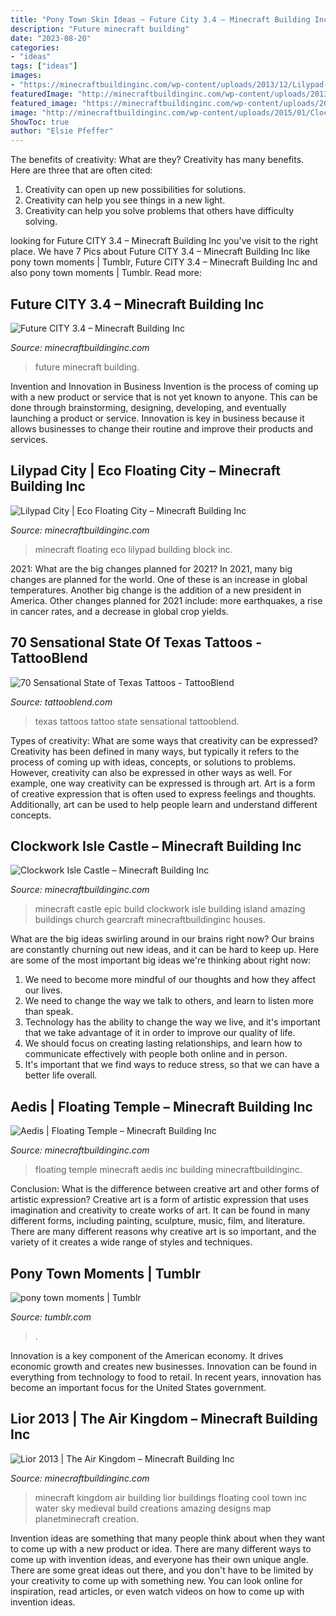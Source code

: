 ```yaml
---
title: "Pony Town Skin Ideas ~ Future City 3.4 – Minecraft Building Inc"
description: "Future minecraft building"
date: "2023-08-20"
categories:
- "ideas"
tags: ["ideas"]
images:
- "https://minecraftbuildinginc.com/wp-content/uploads/2013/12/Lilypad-city-Eco-floating-city-minecraft-building-ideas-8.jpg"
featuredImage: "http://minecraftbuildinginc.com/wp-content/uploads/2013/12/Lior-2013-The-Air-Kingdom-minecraft-building-ideas.jpg"
featured_image: "https://minecraftbuildinginc.com/wp-content/uploads/2013/12/Lilypad-city-Eco-floating-city-minecraft-building-ideas-8.jpg"
image: "http://minecraftbuildinginc.com/wp-content/uploads/2015/01/Clockwork-Isle-Minecraft-castle-building-ideas-660x330.jpg"
ShowToc: true
author: "Elsie Pfeffer"
---
```



The benefits of creativity: What are they?
Creativity has many benefits. Here are three that are often cited: 
1) Creativity can open up new possibilities for solutions. 
2) Creativity can help you see things in a new light. 
3) Creativity can help you solve problems that others have difficulty solving.

	

		
looking for Future CITY 3.4 – Minecraft Building Inc you've visit to the right place. We have 7 Pics about Future CITY 3.4 – Minecraft Building Inc like pony town moments | Tumblr, Future CITY 3.4 – Minecraft Building Inc and also pony town moments | Tumblr. Read more:
		
    
## Future CITY 3.4 – Minecraft Building Inc

<img loading=lazy src="https://minecraftbuildinginc.com/wp-content/uploads/2016/07/Future-CITY_8.jpg" onerror="this.onerror=null;this.src='https://tse1.mm.bing.net/th?id=OIP.nmKF9UFvt-TIXzrka2OIRQHaEK&amp;pid=15.1';" alt="Future CITY 3.4 – Minecraft Building Inc">

_Source: minecraftbuildinginc.com_

>future minecraft building. 

	

Invention and Innovation in Business
Invention is the process of coming up with a new product or service that is not yet known to anyone. This can be done through brainstorming, designing, developing, and eventually launching a product or service. Innovation is key in business because it allows businesses to change their routine and improve their products and services.

    
## Lilypad City | Eco Floating City – Minecraft Building Inc

<img loading=lazy src="https://minecraftbuildinginc.com/wp-content/uploads/2013/12/Lilypad-city-Eco-floating-city-minecraft-building-ideas-8.jpg" onerror="this.onerror=null;this.src='https://tse2.mm.bing.net/th?id=OIP.089a9JN_Hcg1nhLgGTw6vwHaD0&amp;pid=15.1';" alt="Lilypad City | Eco Floating City – Minecraft Building Inc">

_Source: minecraftbuildinginc.com_

>minecraft floating eco lilypad building block inc. 

	

2021: What are the big changes planned for 2021?
In 2021, many big changes are planned for the world. One of these is an increase in global temperatures. Another big change is the addition of a new president in America. Other changes planned for 2021 include: more earthquakes, a rise in cancer rates, and a decrease in global crop yields.

    
## 70 Sensational State Of Texas Tattoos - TattooBlend

<img loading=lazy src="https://tattooblend.com/wp-content/uploads/2015/11/small-state-of-texas-tattoo.jpg" onerror="this.onerror=null;this.src='https://tse4.mm.bing.net/th?id=OIP.TQRCltroD9LqDQMHwXl2gwHaJ3&amp;pid=15.1';" alt="70 Sensational State of Texas Tattoos - TattooBlend">

_Source: tattooblend.com_

>texas tattoos tattoo state sensational tattooblend. 

	

Types of creativity: What are some ways that creativity can be expressed?
Creativity has been defined in many ways, but typically it refers to the process of coming up with ideas, concepts, or solutions to problems. However, creativity can also be expressed in other ways as well. For example, one way creativity can be expressed is through art. Art is a form of creative expression that is often used to express feelings and thoughts. Additionally, art can be used to help people learn and understand different concepts.

    
## Clockwork Isle Castle – Minecraft Building Inc

<img loading=lazy src="http://minecraftbuildinginc.com/wp-content/uploads/2015/01/Clockwork-Isle-Minecraft-castle-building-ideas-660x330.jpg" onerror="this.onerror=null;this.src='https://tse2.mm.bing.net/th?id=OIP.pkfceM7LxA2639pIiEfv6QHaDt&amp;pid=15.1';" alt="Clockwork Isle Castle – Minecraft Building Inc">

_Source: minecraftbuildinginc.com_

>minecraft castle epic build clockwork isle building island amazing buildings church gearcraft minecraftbuildinginc houses. 

	

What are the big ideas swirling around in our brains right now?
Our brains are constantly churning out new ideas, and it can be hard to keep up. Here are some of the most important big ideas we're thinking about right now: 
1. We need to become more mindful of our thoughts and how they affect our lives. 
2. We need to change the way we talk to others, and learn to listen more than speak. 
3. Technology has the ability to change the way we live, and it's important that we take advantage of it in order to improve our quality of life. 
4. We should focus on creating lasting relationships, and learn how to communicate effectively with people both online and in person. 
5. It's important that we find ways to reduce stress, so that we can have a better life overall.

    
## Aedis | Floating Temple – Minecraft Building Inc

<img loading=lazy src="https://minecraftbuildinginc.com/wp-content/uploads/2014/01/Aedis-Floating-Temple-Minecraft-builing-ideas-6.jpg" onerror="this.onerror=null;this.src='https://tse1.mm.bing.net/th?id=OIP.mXhWkhNNgDlBBUStSYFI2gHaEJ&amp;pid=15.1';" alt="Aedis | Floating Temple – Minecraft Building Inc">

_Source: minecraftbuildinginc.com_

>floating temple minecraft aedis inc building minecraftbuildinginc. 

	

Conclusion: What is the difference between creative art and other forms of artistic expression?
Creative art is a form of artistic expression that uses imagination and creativity to create works of art. It can be found in many different forms, including painting, sculpture, music, film, and literature. There are many different reasons why creative art is so important, and the variety of it creates a wide range of styles and techniques.

    
## Pony Town Moments | Tumblr

<img loading=lazy src="https://64.media.tumblr.com/f25d11ebd42e5378c694cfd91b5369c3/b2f604c70e5aa45b-52/s500x750/766ca68e431e7f660dcb49f7f3dc261d11720bee.png" onerror="this.onerror=null;this.src='https://tse3.mm.bing.net/th?id=OIP.lROklcnxUrGjyqnZblbngAAAAA&amp;pid=15.1';" alt="pony town moments | Tumblr">

_Source: tumblr.com_

>. 

	

Innovation is a key component of the American economy. It drives economic growth and creates new businesses. Innovation can be found in everything from technology to food to retail. In recent years, innovation has become an important focus for the United States government.

    
## Lior 2013 | The Air Kingdom – Minecraft Building Inc

<img loading=lazy src="http://minecraftbuildinginc.com/wp-content/uploads/2013/12/Lior-2013-The-Air-Kingdom-minecraft-building-ideas.jpg" onerror="this.onerror=null;this.src='https://tse2.mm.bing.net/th?id=OIP.wDppFRqpJuUI7c0GokAVlAHaF7&amp;pid=15.1';" alt="Lior 2013 | The Air Kingdom – Minecraft Building Inc">

_Source: minecraftbuildinginc.com_

>minecraft kingdom air building lior buildings floating cool town inc water sky medieval build creations amazing designs map planetminecraft creation. 

	

Invention ideas are something that many people think about when they want to come up with a new product or idea. There are many different ways to come up with invention ideas, and everyone has their own unique angle. There are some great ideas out there, and you don't have to be limited by your creativity to come up with something new. You can look online for inspiration, read articles, or even watch videos on how to come up with invention ideas.

